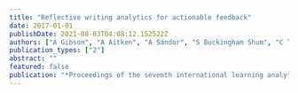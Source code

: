 ```yaml
---
title: "Reflective writing analytics for actionable feedback"
date: 2017-01-01
publishDate: 2021-08-03T04:08:12.152522Z
authors: ["A Gibson", "A Aitken", "Á Sándor", "S Buckingham Shum", "C Tsingos-Lucas", " ..."]
publication_types: ["2"]
abstract: ""
featured: false
publication: "*Proceedings of the seventh international learning analytics & knowledge …*"
---
```


